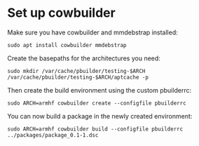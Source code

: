 # Set up cowbuilder

Make sure you have cowbuilder and mmdebstrap installed:

```
sudo apt install cowbuilder mmdebstrap
```

Create the basepaths for the architectures you need:
```
sudo mkdir /var/cache/pbuilder/testing-$ARCH /var/cache/pbuilder/testing-$ARCH/aptcache -p
```

Then create the build environment using the custom pbuilderrc:
```
sudo ARCH=armhf cowbuilder create --configfile pbuilderrc
```

You can now build a package in the newly created environment:
```
sudo ARCH=armhf cowbuilder build --configfile pbuilderrc ../packages/package_0.1-1.dsc
```
